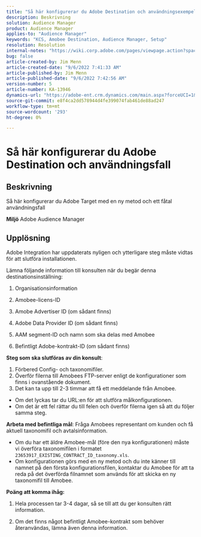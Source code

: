 ```yaml
---
title: "Så här konfigurerar du Adobe Destination och användningsexempel"
description: Beskrivning
solution: Audience Manager
product: Audience Manager
applies-to: "Audience Manager"
keywords: "KCS, Amobee Destination, Audience Manager, Setup"
resolution: Resolution
internal-notes: "https://wiki.corp.adobe.com/pages/viewpage.action?spaceKey=MCPI&title=Turn+Amobee+-+AAM+Destination"
bug: false
article-created-by: Jim Menn
article-created-date: "9/6/2022 7:41:33 AM"
article-published-by: Jim Menn
article-published-date: "9/6/2022 7:42:56 AM"
version-number: 5
article-number: KA-13946
dynamics-url: "https://adobe-ent.crm.dynamics.com/main.aspx?forceUCI=1&pagetype=entityrecord&etn=knowledgearticle&id=1aac9553-b72d-ed11-9db1-0022480866ad"
source-git-commit: e8f4ca2dd578944d4fe399074fab461de88ad247
workflow-type: tm+mt
source-wordcount: '293'
ht-degree: 0%

---
```


# Så här konfigurerar du Adobe Destination och användningsfall

## Beskrivning


Så här konfigurerar du Adobe Target med en ny metod och ett fåtal användningsfall

<b>Miljö</b>
Adobe Audience Manager


## Upplösning


Adobe Integration har uppdaterats nyligen och ytterligare steg måste vidtas för att slutföra installationen.

Lämna följande information till konsulten när du begär denna destinationsinställning:

1. Organisationsinformation

2. Amobee-licens-ID

3. Amobe Advertiser ID (om sådant finns)

4. Adobe Data Provider ID (om sådant finns)

5. AAM segment-ID och namn som ska delas med Amobee

6. Befintligt Adobe-kontrakt-ID (om sådant finns)

<b>Steg som ska slutföras av din konsult</b>:

1. Förbered Config- och taxonomifiler.
2. Överför filerna till Amobees FTP-server enligt de konfigurationer som finns i ovanstående dokument.
3. Det kan ta upp till 2-3 timmar att få ett meddelande från Amobee.


- Om det lyckas tar du URL:en för att slutföra målkonfigurationen.
- Om det är ett fel rättar du till felen och överför filerna igen så att du följer samma steg.


<b>Arbeta med befintliga mål</b>: Fråga Amobees representant om kunden och få aktuell taxonomifil och avtalsinformation.

- Om du har ett äldre Amobee-mål (före den nya konfigurationen) måste vi överföra taxonomifilen i formatet `23653917_EXISTING_CONTRACT_ID_taxonomy.xls`.
- Om konfigurationen görs med en ny metod och du inte känner till namnet på den första konfigurationsfilen, kontaktar du Amobee för att ta reda på det överförda filnamnet som används för att skicka en ny taxonomifil till Amobee.


<b>Poäng att komma ihåg:</b>

1. Hela processen tar 3-4 dagar, så se till att du ger konsulten rätt information.

2. Om det finns något befintligt Amobee-kontrakt som behöver återanvändas, lämna även denna information.
